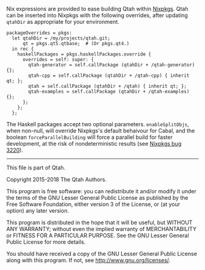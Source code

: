 Nix expressions are provided to ease building Qtah within
[Nixpkgs](https://nixos.org/nixpkgs).  Qtah can be inserted into Nixpkgs with
the following overrides, after updating `qtahDir` as appropriate for your
environment.

    packageOverrides = pkgs:
      let qtahDir = /my/projects/qtah.git;
          qt = pkgs.qt5.qtbase;  # (Or pkgs.qt4.)
      in rec {
        haskellPackages = pkgs.haskellPackages.override {
          overrides = self: super: {
            qtah-generator = self.callPackage (qtahDir + /qtah-generator) {};
            qtah-cpp = self.callPackage (qtahDir + /qtah-cpp) { inherit qt; };
            qtah = self.callPackage (qtahDir + /qtah) { inherit qt; };
            qtah-examples = self.callPackage (qtahDir + /qtah-examples) {};
          };
        };
      };

The Haskell packages accept two optional parameters.  `enableSplitObjs`, when
non-null, will override Nixpkgs's default behaivour for Cabal, and the boolean
`forceParallelBuilding` will force a parallel build for faster development, at
the risk of nondeterministic results (see
[Nixpkgs bug 3220](https://github.com/NixOS/nixpkgs/issues/3220)).

---

This file is part of Qtah.

Copyright 2015-2018 The Qtah Authors.

This program is free software: you can redistribute it and/or modify
it under the terms of the GNU Lesser General Public License as published by
the Free Software Foundation, either version 3 of the License, or
(at your option) any later version.

This program is distributed in the hope that it will be useful,
but WITHOUT ANY WARRANTY; without even the implied warranty of
MERCHANTABILITY or FITNESS FOR A PARTICULAR PURPOSE.  See the
GNU Lesser General Public License for more details.

You should have received a copy of the GNU Lesser General Public License
along with this program.  If not, see <http://www.gnu.org/licenses/>.
